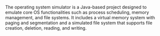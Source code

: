 The operating system simulator is a Java-based project designed to emulate core OS functionalities such as process scheduling, memory management, and file systems. 
It includes a virtual memory system with paging and segmentation and a simulated file system that supports file creation, deletion, reading, and writing.
